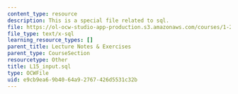 ```yaml
---
content_type: resource
description: This is a special file related to sql.
file: https://ol-ocw-studio-app-production.s3.amazonaws.com/courses/1-264j-database-internet-and-systems-integration-technologies-fall-2013/e9cb9ea69b4064a92767426d5531c32b_L15_input.sql
file_type: text/x-sql
learning_resource_types: []
parent_title: Lecture Notes & Exercises
parent_type: CourseSection
resourcetype: Other
title: L15_input.sql
type: OCWFile
uid: e9cb9ea6-9b40-64a9-2767-426d5531c32b
---
```

